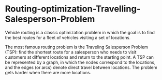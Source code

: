 # Routing-optimization-Travelling-Salesperson-Problem
Vehicle routing is a classic optimization problem in which the goal is to find the best routes for a fleet of vehicles visiting a set of locations.

The most famous routing problem is the Traveling Salesperson Problem (TSP): find the shortest route for a salesperson who needs to visit customers at different locations and return to the starting point. A TSP can be represented by a graph, in which the nodes correspond to the locations, and the edges (or arcs) denote direct travel between locations. The problem gets harder when there are more locations.
